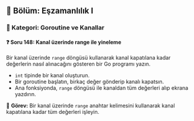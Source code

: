 ## 📘 Bölüm: Eşzamanlılık I  
### 🔹 Kategori: Goroutine ve Kanallar  
#### ❓ Soru 148: Kanal üzerinde range ile yineleme

Bir kanal üzerinde `range` döngüsü kullanarak kanal kapatılana kadar değerlerin nasıl alınacağını gösteren bir Go programı yazın.

- `int` tipinde bir kanal oluşturun.
- Bir goroutine başlatın, birkaç değer gönderip kanalı kapatsın.
- Ana fonksiyonda, `range` döngüsü ile kanaldan tüm değerleri alıp ekrana yazdırın.

🔧 **Görev:** Bir kanal üzerinde `range` anahtar kelimesini kullanarak kanal kapatılana kadar tüm değerleri işleyin.
